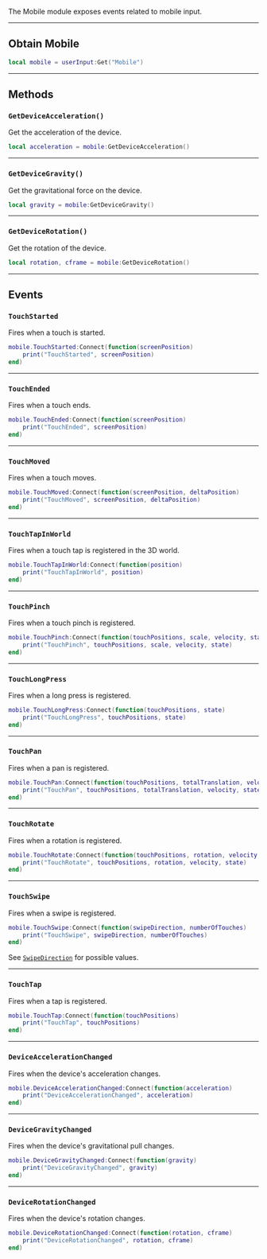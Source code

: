 The Mobile module exposes events related to mobile input.

--------------------

## Obtain Mobile

```lua
local mobile = userInput:Get("Mobile")
```

--------------------

## Methods

### `GetDeviceAcceleration()`
Get the acceleration of the device.
```lua
local acceleration = mobile:GetDeviceAcceleration()
```

--------------------

### `GetDeviceGravity()`
Get the gravitational force on the device.
```lua
local gravity = mobile:GetDeviceGravity()
```

--------------------

### `GetDeviceRotation()`
Get the rotation of the device.
```lua
local rotation, cframe = mobile:GetDeviceRotation()
```

--------------------

## Events

### `TouchStarted`

Fires when a touch is started.

```lua
mobile.TouchStarted:Connect(function(screenPosition)
	print("TouchStarted", screenPosition)
end)
```

--------------------

### `TouchEnded`

Fires when a touch ends.

```lua
mobile.TouchEnded:Connect(function(screenPosition)
	print("TouchEnded", screenPosition)
end)
```

--------------------

### `TouchMoved`

Fires when a touch moves.

```lua
mobile.TouchMoved:Connect(function(screenPosition, deltaPosition)
	print("TouchMoved", screenPosition, deltaPosition)
end)
```

--------------------

### `TouchTapInWorld`

Fires when a touch tap is registered in the 3D world.

```lua
mobile.TouchTapInWorld:Connect(function(position)
	print("TouchTapInWorld", position)
end)
```

--------------------

### `TouchPinch`

Fires when a touch pinch is registered.

```lua
mobile.TouchPinch:Connect(function(touchPositions, scale, velocity, state)
	print("TouchPinch", touchPositions, scale, velocity, state)
end)
```

--------------------

### `TouchLongPress`

Fires when a long press is registered.

```lua
mobile.TouchLongPress:Connect(function(touchPositions, state)
	print("TouchLongPress", touchPositions, state)
end)
```

--------------------

### `TouchPan`

Fires when a pan is registered.

```lua
mobile.TouchPan:Connect(function(touchPositions, totalTranslation, velocity, state)
	print("TouchPan", touchPositions, totalTranslation, velocity, state)
end)
```

--------------------

### `TouchRotate`

Fires when a rotation is registered.

```lua
mobile.TouchRotate:Connect(function(touchPositions, rotation, velocity, state)
	print("TouchRotate", touchPositions, rotation, velocity, state)
end)
```

--------------------

### `TouchSwipe`

Fires when a swipe is registered.

```lua
mobile.TouchSwipe:Connect(function(swipeDirection, numberOfTouches)
	print("TouchSwipe", swipeDirection, numberOfTouches)
end)
```

See [`SwipeDirection`](https://developer.roblox.com/en-us/api-reference/enum/SwipeDirection) for possible values.

--------------------

### `TouchTap`

Fires when a tap is registered.

```lua
mobile.TouchTap:Connect(function(touchPositions)
	print("TouchTap", touchPositions)
end)
```

--------------------

### `DeviceAccelerationChanged`

Fires when the device's acceleration changes.

```lua
mobile.DeviceAccelerationChanged:Connect(function(acceleration)
	print("DeviceAccelerationChanged", acceleration)
end)
```

--------------------

### `DeviceGravityChanged`

Fires when the device's gravitational pull changes.

```lua
mobile.DeviceGravityChanged:Connect(function(gravity)
	print("DeviceGravityChanged", gravity)
end)
```

--------------------

### `DeviceRotationChanged`

Fires when the device's rotation changes.

```lua
mobile.DeviceRotationChanged:Connect(function(rotation, cframe)
	print("DeviceRotationChanged", rotation, cframe)
end)
```